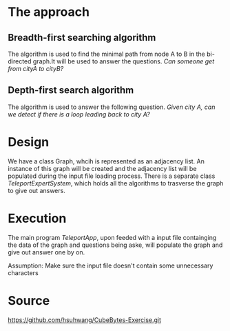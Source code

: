 # The approach
## Breadth-first searching algorithm
The algorithm is used to find the minimal path from node A to B in the bi-directed graph.It will
be used to answer the questions.
    _Can someone get from cityA to cityB?_
## Depth-first search algorithm
The algorithm is used to answer the following question.
    _Given city A, can we detect if there is a loop leading back to city A?_

# Design
We have a class Graph, whcih is represented as an adjacency list. An instance of this graph will be created and the adjacency list will be
populated during the input file loading process.
There is a separate class *TeleportExpertSystem*, which holds all the algorithms to trasverse the graph to give out answers.

# Execution
The main program *TeleportApp*, upon feeded with a input file containging the data of the graph and questions being aske,
will populate the graph and give out answer one by on.

Assumption:
Make sure the input file doesn't contain some unnecessary characters

# Source
https://github.com/hsuhwang/CubeBytes-Exercise.git
